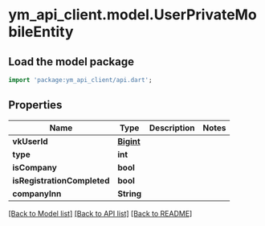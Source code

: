 # ym_api_client.model.UserPrivateMobileEntity

## Load the model package
```dart
import 'package:ym_api_client/api.dart';
```

## Properties
Name | Type | Description | Notes
------------ | ------------- | ------------- | -------------
**vkUserId** | [**Bigint**](Bigint.md) |  | 
**type** | **int** |  | 
**isCompany** | **bool** |  | 
**isRegistrationCompleted** | **bool** |  | 
**companyInn** | **String** |  | 

[[Back to Model list]](../README.md#documentation-for-models) [[Back to API list]](../README.md#documentation-for-api-endpoints) [[Back to README]](../README.md)


